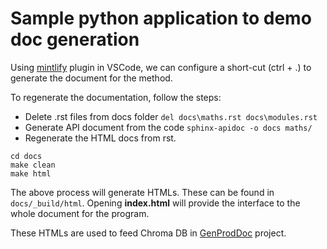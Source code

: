 # Sample python application to demo doc generation

Using [mintlify](https://mintlify.com) plugin in VSCode, we can configure a short-cut (ctrl + .) to generate the document for the method.

To regenerate the documentation, follow the steps:
- Delete .rst files from docs folder ```del docs\maths.rst docs\modules.rst```
- Generate API document from the code ```sphinx-apidoc -o docs maths/```
- Regenerate the HTML docs from rst. 
```
cd docs
make clean
make html
```

The above process will generate HTMLs. These can be found in `docs/_build/html`. Opening **index.html** will provide the interface to the whole document for the program.

These HTMLs are used to feed Chroma DB in [GenProdDoc](https://github.com/dhavalkshah/GenProdDoc/tree/main) project.
